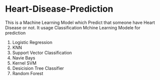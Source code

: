 # Heart-Disease-Prediction
This is a Machine Learning Model which Predict that someone have Heart Disease or not. 
It usage Classification Mchine Learning Modele for prediction 
1. Logistic Regression 
2. KNN 
3. Support Vector Classification 
4. Navie Bays
5. Kernel SVM
6. Desicision Tree Classifier 
7. Random Forest
